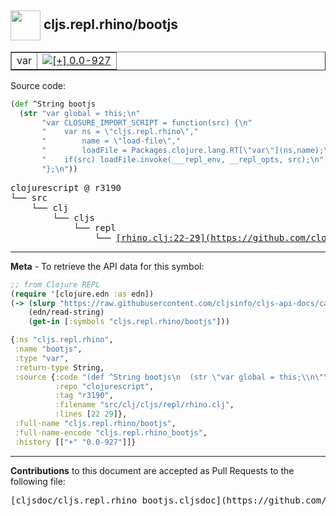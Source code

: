 ## <img width="48px" valign="middle" src="http://i.imgur.com/Hi20huC.png"> cljs.repl.rhino/bootjs

 <table border="1">
<tr>

<td>var</td>
<td><a href="https://github.com/cljsinfo/cljs-api-docs/tree/0.0-927"><img valign="middle" alt="[+] 0.0-927" src="https://img.shields.io/badge/+-0.0--927-lightgrey.svg"></a> </td>
</tr>
</table>






Source code:

```clj
(def ^String bootjs
  (str "var global = this;\n"
       "var CLOSURE_IMPORT_SCRIPT = function(src) {\n"
       "    var ns = \"cljs.repl.rhino\","
       "        name = \"load-file\","
       "        loadFile = Packages.clojure.lang.RT[\"var\"](ns,name);\n"
       "    if(src) loadFile.invoke(___repl_env, __repl_opts, src);\n"
       "};\n"))
```

 <pre>
clojurescript @ r3190
└── src
    └── clj
        └── cljs
            └── repl
                └── <ins>[rhino.clj:22-29](https://github.com/clojure/clojurescript/blob/r3190/src/clj/cljs/repl/rhino.clj#L22-L29)</ins>
</pre>


---

__Meta__ - To retrieve the API data for this symbol:

```clj
;; from Clojure REPL
(require '[clojure.edn :as edn])
(-> (slurp "https://raw.githubusercontent.com/cljsinfo/cljs-api-docs/catalog/cljs-api.edn")
    (edn/read-string)
    (get-in [:symbols "cljs.repl.rhino/bootjs"]))
```

```clj
{:ns "cljs.repl.rhino",
 :name "bootjs",
 :type "var",
 :return-type String,
 :source {:code "(def ^String bootjs\n  (str \"var global = this;\\n\"\n       \"var CLOSURE_IMPORT_SCRIPT = function(src) {\\n\"\n       \"    var ns = \\\"cljs.repl.rhino\\\",\"\n       \"        name = \\\"load-file\\\",\"\n       \"        loadFile = Packages.clojure.lang.RT[\\\"var\\\"](ns,name);\\n\"\n       \"    if(src) loadFile.invoke(___repl_env, __repl_opts, src);\\n\"\n       \"};\\n\"))",
          :repo "clojurescript",
          :tag "r3190",
          :filename "src/clj/cljs/repl/rhino.clj",
          :lines [22 29]},
 :full-name "cljs.repl.rhino/bootjs",
 :full-name-encode "cljs.repl.rhino_bootjs",
 :history [["+" "0.0-927"]]}

```

---

__Contributions__ to this document are accepted as Pull Requests to the following file:

 <pre>
[cljsdoc/cljs.repl.rhino_bootjs.cljsdoc](https://github.com/cljsinfo/cljs-api-docs/blob/master/cljsdoc/cljs.repl.rhino_bootjs.cljsdoc)
</pre>

